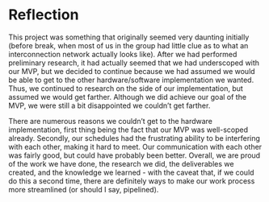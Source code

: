 # Reflection

This project was something that originally seemed very daunting initially (before break, when most of us in the group had little clue as to what an interconnection network actually looks like). After we had performed preliminary research, it had actually seemed that we had underscoped with our MVP, but we decided to continue because we had assumed we would be able to get to the other hardware/software implementation we wanted. Thus, we continued to research on the side of our implementation, but assumed we would get farther. Although we did achieve our goal of the MVP, we were still a bit disappointed we couldn’t get farther.

There are numerous reasons we couldn’t get to the hardware implementation, first thing being the fact that our MVP was well-scoped already. Secondly, our schedules had the frustrating ability to be interfering with each other, making it hard to meet. Our communication with each other was fairly good, but could have probably been better. Overall, we are proud of the work we have done, the research we did, the deliverables we created, and the knowledge we learned - with the caveat that, if we could do this a second time, there are definitely ways to make our work process more streamlined (or should I say, pipelined).

